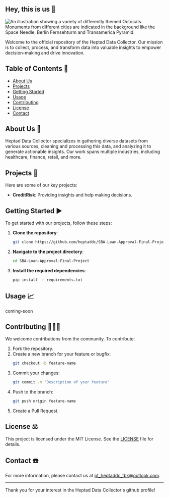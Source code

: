 ## Hey, this is us 👋

![An illustration showing a variety of differently themed Octocats. Monuments from different cities are indicated in the background like the Space Needle, Berlin Fernsehturm and Transamerica Pyramid.](https://user-images.githubusercontent.com/3369400/133268513-5bfe2f93-4402-42c9-a403-81c9e86934b6.jpeg)

Welcome to the official repository of the Heptad Data Collector. Our mission is to collect, process, and transform data into valuable insights to empower decision-making and drive innovation.

## Table of Contents 📖

- [About Us](#about-us)
- [Projects](#projects)
- [Getting Started](#getting-started)
- [Usage](#usage)
- [Contributing](#contributing)
- [License](#license)
- [Contact](#contact)

## About Us 📝

Heptad Data Collector specializes in gathering diverse datasets from various sources, cleaning and processing this data, and analyzing it to generate actionable insights. Our work spans multiple industries, including healthcare, finance, retail, and more.

## Projects 🚀

Here are some of our key projects:

- **CreditRisk**: Providing insights and help making decisions.

## Getting Started ▶️

To get started with our projects, follow these steps:

1. **Clone the repository**:
    ```bash
    git clone https://github.com/heptaddc/SBA-Loan-Approval-Final-Project.git
    ```

2. **Navigate to the project directory**:
    ```bash
    cd SBA-Loan-Approval-Final-Project
    ```

3. **Install the required dependencies**:
    ```bash
    pip install -r requirements.txt
    ```

## Usage 📈

coming-soon

## Contributing 🧑‍🤝‍🧑

We welcome contributions from the community. To contribute:

1. Fork the repository.
2. Create a new branch for your feature or bugfix:
    ```bash
    git checkout -b feature-name
    ```
3. Commit your changes:
    ```bash
    git commit -m "Description of your feature"
    ```
4. Push to the branch:
    ```bash
    git push origin feature-name
    ```
5. Create a Pull Request.

## License ⚖️

This project is licensed under the MIT License. See the [LICENSE](LICENSE) file for details.

## Contact ☎️

For more information, please contact us at [pt_heptaddc_tbk@outlook.com](mailto:pt_heptaddc_tbk@outlook.com).

---

Thank you for your interest in the Heptad Data Collector's github profile!
